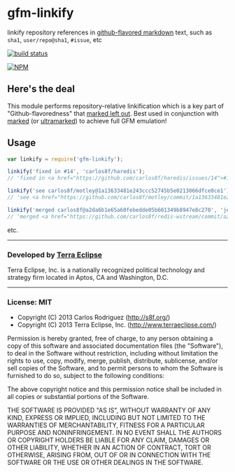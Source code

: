 gfm-linkify
===========

linkify repository references in
[github-flavored markdown](https://help.github.com/articles/github-flavored-markdown)
text, such as `sha1`, `user/repo@sha1`, `#issue`, etc

[![build status](https://secure.travis-ci.org/carlos8f/gfm-linkify.png)](http://travis-ci.org/carlos8f/gfm-linkify)

[![NPM](https://nodei.co/npm/gfm-linkify.png?downloads=true)](https://nodei.co/npm/gfm-linkify/)

## Here's the deal

This module performs repository-relative linkification which is a key part of
"Github-flavoredness" that [marked left out](https://github.com/chjj/marked/issues/44).
Best used in conjunction with [marked](https://npmjs.org/package/marked) (or
[ultramarked](https://npmjs.org/package/ultramarked)) to achieve full GFM emulation!

## Usage

```js
var linkify = require('gfm-linkify');

linkify('fixed in #14', 'carlos8f/haredis');
// 'fixed in <a href="https://github.com/carlos8f/haredis/issues/14">#14</a>'

linkify('see carlos8f/motley@1a13633481e243ccc52745b5e0213066dfce0ce1');
// 'see <a href="https://github.com/carlos8f/motley/commit/1a13633481e243ccc52745b5e0213066dfce0ce1">carlos8f/motley@1a13633</a>'

linkify('merged carlos8f@a2da6b1e65a60febedde05b601349b8947e8c270', 'jeffbski/redis-wstream');
// 'merged <a href="https://github.com/carlos8f/redis-wstream/commit/a2da6b1e65a60febedde05b601349b8947e8c270">carlos8f@a2da6b1</a>'
```

etc.

- - -

### Developed by [Terra Eclipse](http://www.terraeclipse.com)
Terra Eclipse, Inc. is a nationally recognized political technology and
strategy firm located in Aptos, CA and Washington, D.C.

- - -

### License: MIT

- Copyright (C) 2013 Carlos Rodriguez (http://s8f.org/)
- Copyright (C) 2013 Terra Eclipse, Inc. (http://www.terraeclipse.com/)

Permission is hereby granted, free of charge, to any person obtaining a copy
of this software and associated documentation files (the &quot;Software&quot;), to deal
in the Software without restriction, including without limitation the rights
to use, copy, modify, merge, publish, distribute, sublicense, and/or sell
copies of the Software, and to permit persons to whom the Software is furnished
to do so, subject to the following conditions:

The above copyright notice and this permission notice shall be included in
all copies or substantial portions of the Software.

THE SOFTWARE IS PROVIDED &quot;AS IS&quot;, WITHOUT WARRANTY OF ANY KIND, EXPRESS OR
IMPLIED, INCLUDING BUT NOT LIMITED TO THE WARRANTIES OF MERCHANTABILITY,
FITNESS FOR A PARTICULAR PURPOSE AND NONINFRINGEMENT. IN NO EVENT SHALL THE
AUTHORS OR COPYRIGHT HOLDERS BE LIABLE FOR ANY CLAIM, DAMAGES OR OTHER
LIABILITY, WHETHER IN AN ACTION OF CONTRACT, TORT OR OTHERWISE, ARISING FROM,
OUT OF OR IN CONNECTION WITH THE SOFTWARE OR THE USE OR OTHER DEALINGS IN THE
SOFTWARE.

